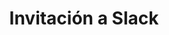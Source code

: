 ---
title: Invitación a Slack
redirect_to: https://join.slack.com/t/renbaires/shared_invite/enQtNDY5NDQ3NzIzNTcwLTk0MWY1YjEwMGE4OWM0YjI0MjJiMzA3NTNjNWNiNzE4ZmFlMGM3Zjk5ODA3ZDdlZjRkOTgzM2UyY2I0NGRmNWQ
---
